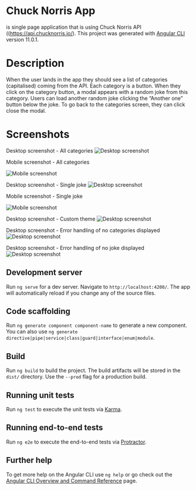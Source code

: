 # Chuck Norris App

is single page application that is using Chuck Norris API ((https://api.chucknorris.io/).
This project was generated with [Angular CLI](https://github.com/angular/angular-cli) version 11.0.1.

# Description
When the user lands in the app they should see a list of categories (capitalised) coming from
the API. Each category is a button. When they click on the category button, a modal appears with a random joke from this category. Users can load another random joke clicking the
“Another one” button below the joke. To go back to the categories screen, they can click close the modal.

# Screenshots
Desktop screenshot - All categories
![Desktop screenshot](https://i.ibb.co/rtcsXw7/Screenshot-2021-03-02-at-22-19-43.png)

Mobile screenshot - All categories

![Mobile screenshot](https://i.ibb.co/k60Qr6T/Screenshot-2021-03-02-at-22-22-49.png)

Desktop screenshot - Single joke
![Desktop screenshot](https://i.ibb.co/1vhWCVB/Screenshot-2021-03-02-at-22-27-41.png)

Mobile screenshot - Single joke 

![Mobile screenshot](https://i.ibb.co/DYhgLct/Screenshot-2021-03-02-at-22-31-51.png)

Desktop screenshot - Custom theme
![Desktop screenshot](https://i.ibb.co/BncqNKc/Screenshot-2021-03-02-at-22-41-33.png)

Desktop screenshot - Error handling of no categories displayed
![Desktop screenshot](https://i.ibb.co/mym0YLd/Screenshot-2021-03-03-at-16-08-56.png)

Desktop screenshot - Error handling of no joke displayed
![Desktop screenshot](https://i.ibb.co/TMV1d8T/Screenshot-2021-03-03-at-16-33-52.png)

## Development server

Run `ng serve` for a dev server. Navigate to `http://localhost:4200/`. The app will automatically reload if you change any of the source files.

## Code scaffolding

Run `ng generate component component-name` to generate a new component. You can also use `ng generate directive|pipe|service|class|guard|interface|enum|module`.

## Build

Run `ng build` to build the project. The build artifacts will be stored in the `dist/` directory. Use the `--prod` flag for a production build.

## Running unit tests

Run `ng test` to execute the unit tests via [Karma](https://karma-runner.github.io).

## Running end-to-end tests

Run `ng e2e` to execute the end-to-end tests via [Protractor](http://www.protractortest.org/).

## Further help

To get more help on the Angular CLI use `ng help` or go check out the [Angular CLI Overview and Command Reference](https://angular.io/cli) page.

